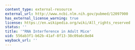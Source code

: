 ```yaml
---
content_type: external-resource
external_url: http://www.ncbi.nlm.nih.gov/pubmed/12097900
has_external_license_warning: true
license: https://en.wikipedia.org/wiki/All_rights_reserved
status: ''
title: '"RNA Interference in Adult Mice'
uid: 556ab3f1-b62b-41af-8f13-38c09a6c8e84
wayback_url: ''
---
```

